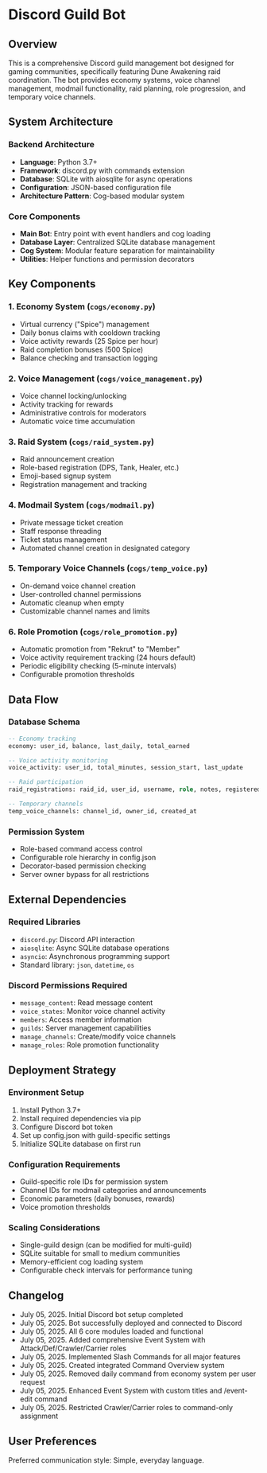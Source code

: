 # Discord Guild Bot

## Overview

This is a comprehensive Discord guild management bot designed for gaming communities, specifically featuring Dune Awakening raid coordination. The bot provides economy systems, voice channel management, modmail functionality, raid planning, role progression, and temporary voice channels.

## System Architecture

### Backend Architecture
- **Language**: Python 3.7+
- **Framework**: discord.py with commands extension
- **Database**: SQLite with aiosqlite for async operations
- **Configuration**: JSON-based configuration file
- **Architecture Pattern**: Cog-based modular system

### Core Components
- **Main Bot**: Entry point with event handlers and cog loading
- **Database Layer**: Centralized SQLite database management
- **Cog System**: Modular feature separation for maintainability
- **Utilities**: Helper functions and permission decorators

## Key Components

### 1. Economy System (`cogs/economy.py`)
- Virtual currency ("Spice") management
- Daily bonus claims with cooldown tracking
- Voice activity rewards (25 Spice per hour)
- Raid completion bonuses (500 Spice)
- Balance checking and transaction logging

### 2. Voice Management (`cogs/voice_management.py`)
- Voice channel locking/unlocking
- Activity tracking for rewards
- Administrative controls for moderators
- Automatic voice time accumulation

### 3. Raid System (`cogs/raid_system.py`)
- Raid announcement creation
- Role-based registration (DPS, Tank, Healer, etc.)
- Emoji-based signup system
- Registration management and tracking

### 4. Modmail System (`cogs/modmail.py`)
- Private message ticket creation
- Staff response threading
- Ticket status management
- Automated channel creation in designated category

### 5. Temporary Voice Channels (`cogs/temp_voice.py`)
- On-demand voice channel creation
- User-controlled channel permissions
- Automatic cleanup when empty
- Customizable channel names and limits

### 6. Role Promotion (`cogs/role_promotion.py`)
- Automatic promotion from "Rekrut" to "Member"
- Voice activity requirement tracking (24 hours default)
- Periodic eligibility checking (5-minute intervals)
- Configurable promotion thresholds

## Data Flow

### Database Schema
```sql
-- Economy tracking
economy: user_id, balance, last_daily, total_earned

-- Voice activity monitoring
voice_activity: user_id, total_minutes, session_start, last_update

-- Raid participation
raid_registrations: raid_id, user_id, username, role, notes, registered_at

-- Temporary channels
temp_voice_channels: channel_id, owner_id, created_at
```

### Permission System
- Role-based command access control
- Configurable role hierarchy in config.json
- Decorator-based permission checking
- Server owner bypass for all restrictions

## External Dependencies

### Required Libraries
- `discord.py`: Discord API interaction
- `aiosqlite`: Async SQLite database operations
- `asyncio`: Asynchronous programming support
- Standard library: `json`, `datetime`, `os`

### Discord Permissions Required
- `message_content`: Read message content
- `voice_states`: Monitor voice channel activity
- `members`: Access member information
- `guilds`: Server management capabilities
- `manage_channels`: Create/modify voice channels
- `manage_roles`: Role promotion functionality

## Deployment Strategy

### Environment Setup
1. Install Python 3.7+
2. Install required dependencies via pip
3. Configure Discord bot token
4. Set up config.json with guild-specific settings
5. Initialize SQLite database on first run

### Configuration Requirements
- Guild-specific role IDs for permission system
- Channel IDs for modmail categories and announcements
- Economic parameters (daily bonuses, rewards)
- Voice promotion thresholds

### Scaling Considerations
- Single-guild design (can be modified for multi-guild)
- SQLite suitable for small to medium communities
- Memory-efficient cog loading system
- Configurable check intervals for performance tuning

## Changelog
- July 05, 2025. Initial Discord bot setup completed
- July 05, 2025. Bot successfully deployed and connected to Discord
- July 05, 2025. All 6 core modules loaded and functional
- July 05, 2025. Added comprehensive Event System with Attack/Def/Crawler/Carrier roles
- July 05, 2025. Implemented Slash Commands for all major features
- July 05, 2025. Created integrated Command Overview system
- July 05, 2025. Removed daily command from economy system per user request
- July 05, 2025. Enhanced Event System with custom titles and /event-edit command
- July 05, 2025. Restricted Crawler/Carrier roles to command-only assignment

## User Preferences

Preferred communication style: Simple, everyday language.